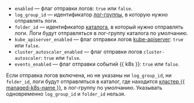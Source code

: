 * `enabled` — флаг отправки логов: `true` или `false`.
* `log_group_id` — идентификатор [лог-группы](../../logging/concepts/log-group.md), в которую нужно отправлять логи.
* `folder_id` — идентификатор [каталога](../../resource-manager/concepts/resources-hierarchy.md#folder), в который нужно отправлять логи. Логи будут отправляться в лог-группу каталога по умолчанию.
* `kube_apiserver_enabled` — флаг отправки логов [kube-apiserver](https://kubernetes.io/docs/reference/command-line-tools-reference/kube-apiserver/): `true` или `false`.
* `cluster_autoscaler_enabled` — флаг отправки логов `cluster-autoscaler`: `true` или `false`.
* `events_enabled` — флаг отправки событий {{ k8s }}: `true` или `false`.

Если отправка логов включена, но не указаны ни `log_group_id`, ни `folder_id`, логи будут отправляться в каталог, где находится [кластер {{ managed-k8s-name }}](../../managed-kubernetes/concepts/index.md#kubernetes-cluster), в лог-группу по умолчанию. Указывать одновременно `log_group_id` и `folder_id` нельзя.